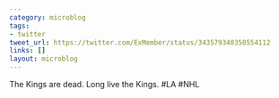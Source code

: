 ```yaml
---
category: microblog
tags:
- twitter
tweet_url: https://twitter.com/ExMember/status/343579340350554112
links: []
layout: microblog
---
```

The Kings are dead. Long live the Kings. #LA #NHL
